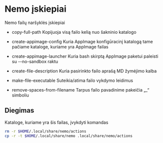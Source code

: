 # Nemo įskiepiai

Nemo failų naršyklės įskiepiai

* copy-full-path
  Kopijuoja visą failo kelią nuo šakninio katalogo

* create-appimage-config
  Kuria AppImage konfigūracinį katalogą tame pačiame kataloge, kuriame yra AppImage failas

* create-appimage-launcher
  Kuria bash skirptą AppImage paketui paleisti su --no-sandbox raktu

* create-file-description
  Kuria pasirinkto failo aprašą MD žymėjimo kalba

* make-file-executable
  Suteikia/atima failo vykdymo leidimus

* remove-spaces-from-filename
  Tarpus failo pavadinime pakeičia „_“ simboliu

## Diegimas

Kataloge, kuriame yra šis failas, įvykdyti komandas

```bash
rm -r $HOME/.local/share/nemo/actions
cp -r -t $HOME/.local/share/nemo .local/share/nemo/actions
```
